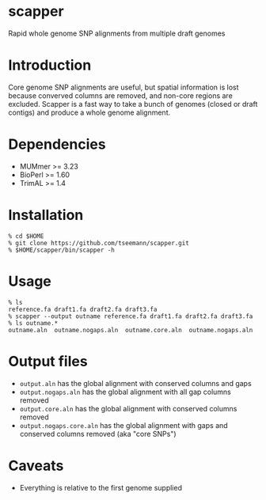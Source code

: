 scapper
=======

Rapid whole genome SNP alignments from multiple draft genomes

Introduction
============

Core genome SNP alignments are useful, but spatial information is lost
because converved columns are removed, and non-core regions are excluded. 
Scapper is a fast way to take a bunch of genomes (closed or draft contigs)
and produce a whole genome alignment.

Dependencies
============

* MUMmer >= 3.23  
* BioPerl >= 1.60 
* TrimAL >= 1.4

Installation
============

    % cd $HOME
    % git clone https://github.com/tseemann/scapper.git
    % $HOME/scapper/bin/scapper -h

Usage
=====

    % ls
    reference.fa draft1.fa draft2.fa draft3.fa
    % scapper --output outname reference.fa draft1.fa draft2.fa draft3.fa
    % ls outname.*
    outname.aln  outname.nogaps.aln  outname.core.aln  outname.nogaps.aln

Output files
============

* `output.aln` has the global alignment with conserved columns and gaps
* `output.nogaps.aln` has the global alignment with all gap columns removed
* `output.core.aln` has the global alignment with conserved columns removed
* `output.nogaps.core.aln` has the global alignment with gaps and conserved columns removed (aka "core SNPs")

Caveats
=======

* Everything is relative to the first genome supplied
